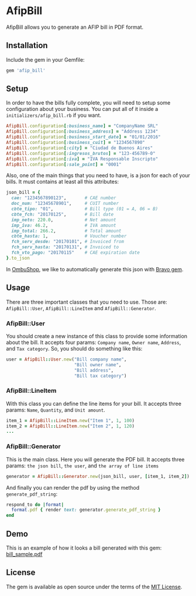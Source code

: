 # AfipBill

AfipBill allows you to generate an AFIP bill in PDF format.

## Installation

Include the gem in your Gemfile:

```ruby
gem 'afip_bill'
```

## Setup

In order to have the bills fully complete, you will need to setup some configuration about your business. You can put all of it inside a `initializers/afip_bill.rb` if you want.
```ruby
AfipBill.configuration[:business_name] = "CompanyName SRL"
AfipBill.configuration[:business_address] = "Address 1234"
AfipBill.configuration[:business_start_date] = "01/01/2016"
AfipBill.configuration[:business_cuit] = "1234567890"
AfipBill.configuration[:city] = "Ciudad de Buenos Aires"
AfipBill.configuration[:ingresos_brutos] = "123-456789-0"
AfipBill.configuration[:iva] = "IVA Responsable Inscripto"
AfipBill.configuration[:sale_point] = "0001"
```

Also, one of the main things that you need to have, is a json for each of your bills. It must contains at least all this attributes:

```ruby
json_bill = {
  cae: "1234567890123",       # CAE number
  doc_num: "12345678901",     # CUIT number
  cbte_tipo: "01",            # Bill type (01 = A, 06 = B)
  cbte_fch: "20170125",       # Bill date
  imp_neto: 220.0,            # Net amount
  imp_iva: 46.2,              # IVA amount
  imp_total: 266.2,           # Total amount
  cbte_hasta: 1,              # Voucher number
  fch_serv_desde: "20170101", # Invoiced from
  fch_serv_hasta: "20170131", # Invoiced to
  fch_vto_pago: "20170115"    # CAE expiration date
}.to_json
```

In [OmbuShop](https://www.ombushop.com/), we like to automatically generate this json with [Bravo gem](https://github.com/leanucci/bravo).

## Usage

There are three important classes that you need to use. Those are: `AfipBill::User`, `AfipBill::LineItem` and `AfipBill::Generator`.

### AfipBill::User
You should create a new instance of this class to provide some information about the bill. It accepts four params: `Company name`, `Owner name`, `Address`, and `Tax category`. So, you should do something like this:
```ruby
user = AfipBill::User.new("Bill company name",
                          "Bill owner name",
                          "Bill address",
                          "Bill tax category")
```

### AfipBill::LineItem
With this class you can define the line items for your bill. It accepts three params: `Name`, `Quantity`, and `Unit amount`.
```ruby
item_1 = AfipBill::LineItem.new("Item 1", 1, 100)
item_2 = AfipBill::LineItem.new("Item 2", 1, 120)
...
```

### AfipBill::Generator
This is the main class. Here you will generate the PDF bill. It accepts three params: `the json bill`, `the user`, and `the array of line items`
```ruby
generator = AfipBill::Generator.new(json_bill, user, [item_1, item_2])
```

And finally you can render the pdf by using the method `generate_pdf_string`:
```ruby
respond_to do |format|
  format.pdf { render text: generator.generate_pdf_string }
end
```

## Demo

This is an example of how it looks a bill generated with this gem: [bill_sample.pdf](https://github.com/ombulabs/afip_bill/blob/master/bill_sample.pdf)

## License

The gem is available as open source under the terms of the [MIT License](http://opensource.org/licenses/MIT).
